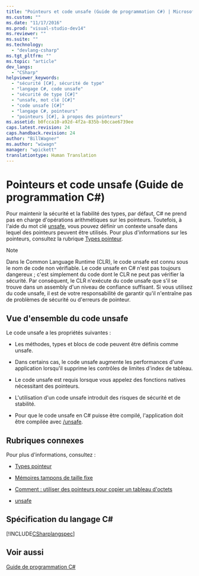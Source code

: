 ```yaml
---
title: "Pointeurs et code unsafe (Guide de programmation C#) | Microsoft Docs"
ms.custom: ""
ms.date: "11/17/2016"
ms.prod: "visual-studio-dev14"
ms.reviewer: ""
ms.suite: ""
ms.technology: 
  - "devlang-csharp"
ms.tgt_pltfrm: ""
ms.topic: "article"
dev_langs: 
  - "CSharp"
helpviewer_keywords: 
  - "sécurité [C#], sécurité de type"
  - "langage C#, code unsafe"
  - "sécurité de type [C#]"
  - "unsafe, mot clé [C#]"
  - "code unsafe [C#]"
  - "langage C#, pointeurs"
  - "pointeurs [C#], à propos des pointeurs"
ms.assetid: b0fcca10-a92d-4f2a-835b-b0ccae6739ee
caps.latest.revision: 24
caps.handback.revision: 24
author: "BillWagner"
ms.author: "wiwagn"
manager: "wpickett"
translationtype: Human Translation
---
```

# Pointeurs et code unsafe (Guide de programmation C#)
Pour maintenir la sécurité et la fiabilité des types, par défaut, C\# ne prend pas en charge d'opérations arithmétiques sur les pointeurs.  Toutefois, à l'aide du mot clé [unsafe](../../../csharp/language-reference/keywords/unsafe.md), vous pouvez définir un contexte unsafe dans lequel des pointeurs peuvent être utilisés.  Pour plus d'informations sur les pointeurs, consultez la rubrique [Types pointeur](../../../csharp/programming-guide/unsafe-code-pointers/pointer-types.md).  
  
> [!NOTE]
>  Dans le Common Language Runtime \(CLR\), le code unsafe est connu sous le nom de code non vérifiable.  Le code unsafe en C\# n'est pas toujours dangereux ; c'est simplement du code dont le CLR ne peut pas vérifier la sécurité.  Par conséquent, le CLR n'exécute du code unsafe que s'il se trouve dans un assembly d'un niveau de confiance suffisant.  Si vous utilisez du code unsafe, il est de votre responsabilité de garantir qu'il n'entraîne pas de problèmes de sécurité ou d'erreurs de pointeur.  
  
## Vue d'ensemble du code unsafe  
 Le code unsafe a les propriétés suivantes :  
  
-   Les méthodes, types et blocs de code peuvent être définis comme unsafe.  
  
-   Dans certains cas, le code unsafe augmente les performances d'une application lorsqu'il supprime les contrôles de limites d'index de tableau.  
  
-   Le code unsafe est requis lorsque vous appelez des fonctions natives nécessitant des pointeurs.  
  
-   L'utilisation d'un code unsafe introduit des risques de sécurité et de stabilité.  
  
-   Pour que le code unsafe en C\#  puisse être compilé, l'application doit être compilée avec [\/unsafe](../../../csharp/language-reference/compiler-options/unsafe-compiler-option.md).  
  
## Rubriques connexes  
 Pour plus d'informations, consultez :  
  
-   [Types pointeur](../../../csharp/programming-guide/unsafe-code-pointers/pointer-types.md)  
  
-   [Mémoires tampons de taille fixe](../../../csharp/programming-guide/unsafe-code-pointers/fixed-size-buffers.md)  
  
-   [Comment : utiliser des pointeurs pour copier un tableau d'octets](../../../csharp/programming-guide/unsafe-code-pointers/how-to-use-pointers-to-copy-an-array-of-bytes.md)  
  
-   [unsafe](../../../csharp/language-reference/keywords/unsafe.md)  
  
## Spécification du langage C\#  
 [!INCLUDE[CSharplangspec](../../../csharp/language-reference/keywords/includes/csharplangspec_md.md)]  
  
## Voir aussi  
 [Guide de programmation C\#](../../../csharp/programming-guide/index.md)